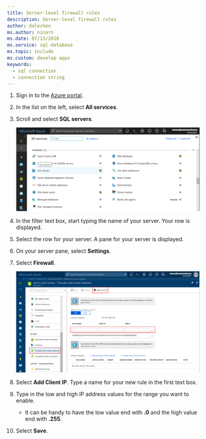 ```yaml
---
title: Server-level firewall rules
description: Server-level firewall rules
author: dalechen
ms.author: ninarn
ms.date: 07/13/2018
ms.service: sql-database
ms.topic: include
ms.custom: develop apps
keywords:
  - sql connection
  - connection string
---
```


1. Sign in to the [Azure portal](https://portal.azure.com/).

2. In the list on the left, select **All services**.

3. Scroll and select **SQL servers**.

    ![Find your Azure SQL Database server in the portal][b21-FindServerInPortal]
5. In the filter text box, start typing the name of your server. Your row is displayed.

6. Select the row for your server. A pane for your server is displayed.

7. On your server pane, select **Settings**.

8. Select **Firewall**.

    ![Select Settings > Firewall][b31-SettingsFirewallNavig]
9. Select **Add Client IP**. Type a name for your new rule in the first text box.

10. Type in the low and high IP address values for the range you want to enable.

    * It can be handy to have the low value end with **.0** and the high value end with **.255**.

11. Select **Save**.

<!-- Image references. -->

[b21-FindServerInPortal]: ./media/sql-database-include-ip-address-22-v12portal/firewall-ip-b21-v12portal-findsvr.png

[b31-SettingsFirewallNavig]: ./media/sql-database-include-ip-address-22-v12portal/firewall-ip-b31-v12portal-settingsfirewall.png

[b41-AddRange]: ./media/sql-database-include-ip-address-22-v12portal/firewall-ip-b41-v12portal-addrange.png



<!--
These includes/ files are a sequenced set, but you can pick and choose:

includes/sql-database-include-ip-address-22-v12portal.md
? includes/sql-database-include-ip-address-*.md
-->
